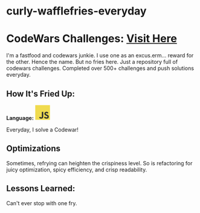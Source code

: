 # curly-wafflefries-everyday

# CodeWars Challenges: <a target="_blank" href="https://www.codewars.com/" >Visit Here</a> 

I'm a fastfood and codewars junkie. I use one as an excus.erm... reward for the other. Hence the name. But no fries here. Just a repository full of codewars challenges. Completed over 500+ challenges and push solutions everyday.

## How It's Fried Up:

**Language:** <img src="https://raw.githubusercontent.com/devicons/devicon/master/icons/javascript/javascript-original.svg" alt="javascript" width="40" height="40"/> </a>

Everyday, I solve a Codewar!

## Optimizations

Sometimes, refrying can heighten the crispiness level. So is refactoring for juicy optimization, spicy efficiency, and crisp readability.

## Lessons Learned:

Can't ever stop with one fry.
